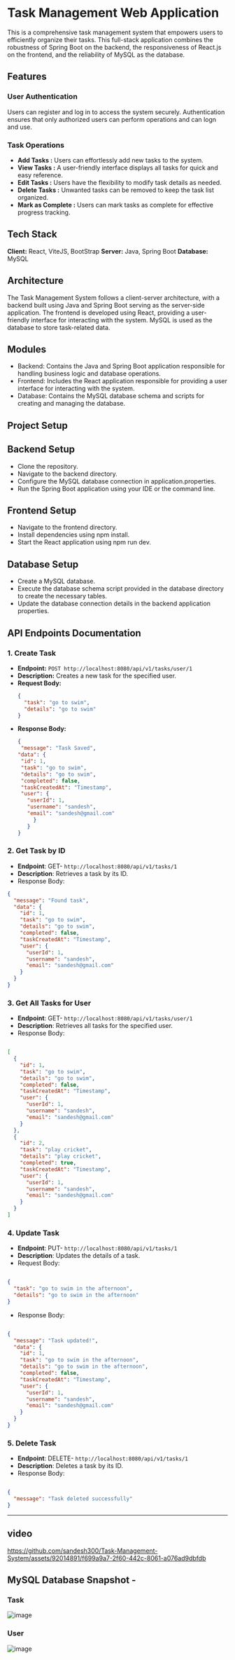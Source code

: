 # Task Management Web Application

This is a comprehensive task management system that empowers users to efficiently organize their tasks. This full-stack application combines the robustness of Spring Boot on the backend, the responsiveness of React.js on the frontend, and the reliability of MySQL as the database.

## Features 
### User Authentication 
Users can register and log in to access the system securely.
Authentication ensures that only authorized users can perform operations and can logn and use.

### Task Operations 

- **Add Tasks :** Users can effortlessly add new tasks to the system.
- **View Tasks  :** A user-friendly interface displays all tasks for quick and easy reference.
- **Edit Tasks :** Users have the flexibility to modify task details as needed.
- **Delete Tasks  :** Unwanted tasks can be removed to keep the task list organized.
- **Mark as Complete :** Users can mark tasks as complete for effective progress tracking.


## Tech Stack 
**Client:** React, ViteJS, BootStrap
**Server:** Java, Spring Boot
**Database:** MySQL

## Architecture
The Task Management System follows a client-server architecture, with a backend built using Java and Spring Boot serving as the server-side application. The frontend is developed using React, providing a user-friendly interface for interacting with the system. MySQL is used as the database to store task-related data.

## Modules
- Backend: Contains the Java and Spring Boot application responsible for handling business logic and database operations.
- Frontend: Includes the React application responsible for providing a user interface for interacting with the system.
- Database: Contains the MySQL database schema and scripts for creating and managing the database.

## Project Setup
## Backend Setup
- Clone the repository.
- Navigate to the backend directory.
- Configure the MySQL database connection in application.properties.
- Run the Spring Boot application using your IDE or the command line.
## Frontend Setup
- Navigate to the frontend directory.
- Install dependencies using npm install.
- Start the React application using npm run dev.
 ## Database Setup
- Create a MySQL database.
- Execute the database schema script provided in the database directory to create the necessary tables.
- Update the database connection details in the backend application properties.

## API Endpoints Documentation

### 1. Create Task

- **Endpoint:** `POST http://localhost:8080/api/v1/tasks/user/1`
- **Description:** Creates a new task for the specified user.
- **Request Body:**
  ```json
  {
    "task": "go to swim",
    "details": "go to swim"
  }
 - **Response Body:**
   ```json
   {
    "message": "Task Saved",
   "data": {
    "id": 1,
    "task": "go to swim",
    "details": "go to swim",
    "completed": false,
    "taskCreatedAt": "Timestamp",
    "user": {
      "userId": 1,
      "username": "sandesh",
      "email": "sandesh@gmail.com"
        }
      }
   }


### 2. Get Task by ID
- **Endpoint**: GET- `http://localhost:8080/api/v1/tasks/1`
- **Description**: Retrieves a task by its ID.
- Response Body:
```json
{
  "message": "Found task",
  "data": {
    "id": 1,
    "task": "go to swim",
    "details": "go to swim",
    "completed": false,
    "taskCreatedAt": "Timestamp",
    "user": {
      "userId": 1,
      "username": "sandesh",
      "email": "sandesh@gmail.com"
    }
  }
}


```
### 3. Get All Tasks for User
- **Endpoint**: GET- `http://localhost:8080/api/v1/tasks/user/1`
- **Description**: Retrieves all tasks for the specified user.
- Response Body:
```json

[
  {
    "id": 1,
    "task": "go to swim",
    "details": "go to swim",
    "completed": false,
    "taskCreatedAt": "Timestamp",
    "user": {
      "userId": 1,
      "username": "sandesh",
      "email": "sandesh@gmail.com"
    }
  },
  {
    "id": 2,
    "task": "play cricket",
    "details": "play cricket",
    "completed": true,
    "taskCreatedAt": "Timestamp",
    "user": {
      "userId": 1,
      "username": "sandesh",
      "email": "sandesh@gmail.com"
    }
  }
]

```
### 4. Update Task
- **Endpoint**: PUT- `http://localhost:8080/api/v1/tasks/1`
- **Description**: Updates the details of a task.
- Request Body:
```json

{
  "task": "go to swim in the afternoon",
  "details": "go to swim in the afternoon"
}
```
- Response Body:
```json

{
  "message": "Task updated!",
  "data": {
    "id": 1,
    "task": "go to swim in the afternoon",
    "details": "go to swim in the afternoon",
    "completed": false,
    "taskCreatedAt": "Timestamp",
    "user": {
      "userId": 1,
      "username": "sandesh",
      "email": "sandesh@gmail.com"
    }
  }
}

```

### 5. Delete Task
- **Endpoint**: DELETE- `http://localhost:8080/api/v1/tasks/1`
- **Description**: Deletes a task by its ID.
- Response Body:
```json

{
  "message": "Task deleted successfully"
}

```
---------------------------------------------------------------------------------------
## video
https://github.com/sandesh300/Task-Management-System/assets/92014891/f699a9a7-2f60-442c-8061-a076ad9dbfdb

## MySQL Database Snapshot -
### Task 
![image](https://github.com/sandesh300/Task-Management-System/assets/92014891/1aa8dfb3-2ece-4fef-b8f1-4ae84c543a25)

### User
![image](https://github.com/sandesh300/Task-Management-System/assets/92014891/204a45c1-f436-4ac5-a6f4-3573b2121a5a)
